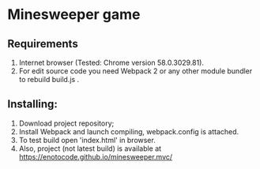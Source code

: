 Minesweeper game
=====================

Requirements
------------

1. Internet browser (Tested: Chrome version 58.0.3029.81).
2. For edit source code you need Webpack 2 or any other module bundler to rebuild build.js .

Installing:
-----------

1. Download project repository;
2. Install Webpack and launch compiling, webpack.config is attached.
2. To test build open 'index.html' in browser.
3. Also, project (not latest build) is available at https://enotocode.github.io/minesweeper.mvc/


